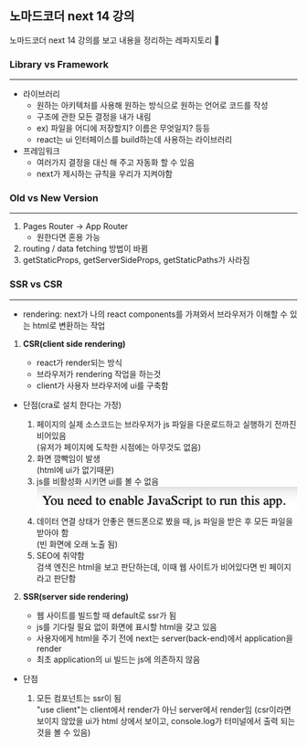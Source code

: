 ## 노마드코더 next 14 강의

노마드코더 next 14 강의를 보고 내용을 정리하는 레파지토리 📜

### Library vs Framework

<hr/>

- 라이브러리 <br/>
  - 원하는 아키텍처를 사용해 원하는 방식으로 원하는 언어로 코드를 작성
  - 구조에 관한 모든 결정을 내가 내림
  - ex) 파일을 어디에 저장할지? 이름은 무엇일지? 등등
  - react는 ui 인터페이스를 build하는데 사용하는 라이브러리
    <br/>
- 프레임워크 <br/>
  - 여러가지 결정을 대신 해 주고 자동화 할 수 있음
  - next가 제시하는 규칙을 우리가 지켜야함
    <br/>

### Old vs New Version

<hr/>

1. Pages Router -> App Router
   - 원한다면 혼용 가능
2. routing / data fetching 방법이 바뀜
3. getStaticProps, getServerSideProps, getStaticPaths가 사라짐
   <br/>

### SSR vs CSR

<hr/>

- rendering: next가 나의 react components를 가져와서 브라우저가 이해할 수 있는 html로 변환하는 작업

1. <b>CSR(client side rendering)</b>

   - react가 render되는 방식
   - 브라우저가 rendering 작업을 하는것
   - client가 사용자 브라우저에 ui를 구축함

- 단점(cra로 설치 한다는 가정)

  1. 페이지의 실제 소스코드는 브라우저가 js 파일을 다운로드하고 실행하기 전까진 비어있음
     <br/>
     (유저가 페이지에 도착한 시점에는 아무것도 없음)
  2. 화면 깜빡임이 발생 <br/>
     (html에 ui가 없기때문)
  3. js를 비활성화 시키면 ui를 볼 수 없음<br/>
     ![js를 비활성화 시켰을 때](image.png)
  4. 데이터 연결 상태가 안좋은 핸드폰으로 봤을 때, js 파일을 받은 후 모든 파일을 받아야 함<br/>(빈 화면에 오래 노출 됨)
  5. SEO에 취약함<br/>
     검색 엔진은 html을 보고 판단하는데, 이때 웹 사이트가 비어있다면 빈 페이지라고 판단함

2. <b>SSR(server side rendering)</b>

   - 웹 사이트를 빌드할 때 default로 ssr가 됨
   - js를 기다릴 필요 없이 화면에 표시할 html을 갖고 있음
   - 사용자에게 html을 주기 전에 next는 server(back-end)에서 application을 render
   - 최초 application의 ui 빌드는 js에 의존하지 않음

- 단점

  1. 모든 컴포넌트는 ssr이 됨<br/>
     "use client"는 client에서 render가 아닌 server에서 render임 (csr이라면 보이지 않았을 ui가 html 상에서 보이고, console.log가 터미널에서 출력 되는것을 볼 수 있음)
